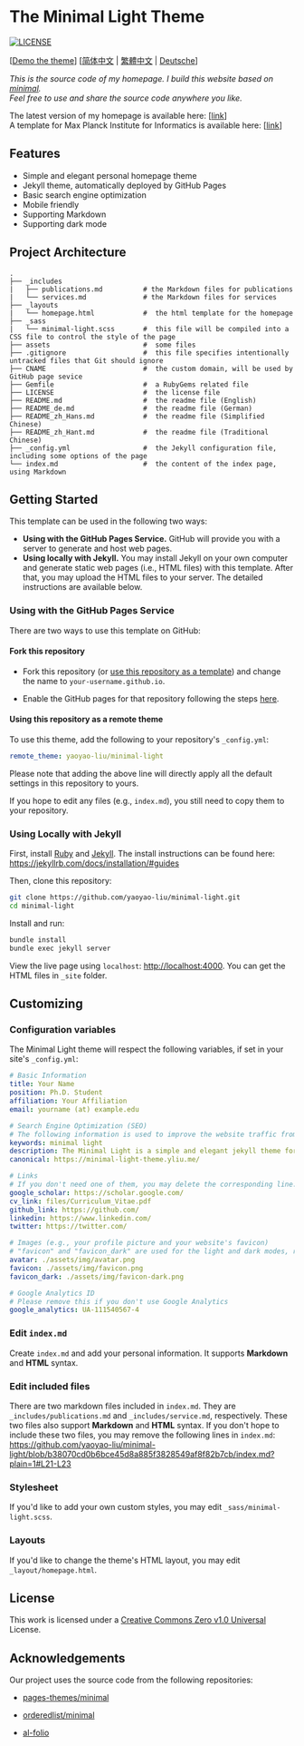 # The Minimal Light Theme

[![LICENSE](https://img.shields.io/github/license/yaoyao-liu/minimal-light?style=flat-square&logo=creative-commons&color=EF9421)](https://github.com/yaoyao-liu/minimal-light/blob/main/LICENSE)

\[[Demo the theme](https://minimal-light-theme.yliu.me/)\]  \[[简体中文](https://github.com/yaoyao-liu/minimal-light/blob/master/README_zh_Hans.md) | [繁體中文](https://github.com/yaoyao-liu/minimal-light/blob/master/README_zh_Hant.md) | [Deutsche](https://github.com/yaoyao-liu/minimal-light/blob/master/README_de.md)\]
 
*This is the source code of my homepage. I build this website based on [minimal](https://github.com/orderedlist/minimal).*
<br>
*Feel free to use and share the source code anywhere you like.*

The latest version of my homepage is available here: [[link](https://github.com/yaoyao-liu/yaoyao-liu.github.io)]
<br>
A template for Max Planck Institute for Informatics is available here: [[link](https://github.com/yaoyao-liu/minimal-light-theme-mpi-inf)]

## Features

- Simple and elegant personal homepage theme
- Jekyll theme, automatically deployed by GitHub Pages
- Basic search engine optimization
- Mobile friendly
- Supporting Markdown 
- Supporting dark mode

## Project Architecture

```
.
├── _includes                    
|   ├── publications.md          # the Markdown files for publications
|   └── services.md              # the Markdown files for services
├── _layouts                  
|   └── homepage.html            #  the html template for the homepage 
├── _sass                     
|   └── minimal-light.scss       #  this file will be compiled into a CSS file to control the style of the page
├── assets                       #  some files
├── .gitignore                   #  this file specifies intentionally untracked files that Git should ignore
├── CNAME                        #  the custom domain, will be used by GitHub page sevice
├── Gemfile                      #  a RubyGems related file
├── LICENSE                      #  the license file
├── README.md                    #  the readme file (English)
├── README_de.md                 #  the readme file (German)
├── README_zh_Hans.md            #  the readme file (Simplified Chinese)
├── README_zh_Hant.md            #  the readme file (Traditional Chinese)
├── _config.yml                  #  the Jekyll configuration file, including some options of the page  
└── index.md                     #  the content of the index page, using Markdown
```

## Getting Started

This template can be used in the following two ways: 
- **Using with the GitHub Pages Service.** GitHub will provide you with a server to generate and host web pages.
- **Using locally with Jekyll.** You may install Jekyll on your own computer and generate static web pages (i.e., HTML files) with this template. After that, you may upload the HTML files to your server.
The detailed instructions are available below.


### Using with the GitHub Pages Service

There are two ways to use this template on GitHub:

#### Fork this repository
- Fork this repository (or [use this repository as a template](https://docs.github.com/en/github/creating-cloning-and-archiving-repositories/creating-a-repository-from-a-template)) and change the name to `your-username.github.io`.

- Enable the GitHub pages for that repository following the steps [here](https://docs.github.com/en/pages/getting-started-with-github-pages/creating-a-github-pages-site#creating-your-site).

#### Using this repository as a remote theme
To use this theme, add the following to your repository's `_config.yml`:

```yaml
remote_theme: yaoyao-liu/minimal-light
```

Please note that adding the above line will directly apply all the default settings in this repository to yours.

If you hope to edit any files (e.g., `index.md`), you still need to copy them to your repository.

### Using Locally with Jekyll

First, install [Ruby](https://www.ruby-lang.org/en/) and [Jekyll](https://jekyllrb.com/). The install instructions can be found here: <https://jekyllrb.com/docs/installation/#guides>

Then, clone this repository:

```bash
git clone https://github.com/yaoyao-liu/minimal-light.git
cd minimal-light
```
Install and run:

```bash
bundle install
bundle exec jekyll server
```
View the live page using `localhost`:
<http://localhost:4000>. You can get the HTML files in `_site` folder.

## Customizing

### Configuration variables

The Minimal Light theme will respect the following variables, if set in your site's `_config.yml`:

  ```yaml
# Basic Information 
title: Your Name
position: Ph.D. Student
affiliation: Your Affiliation
email: yourname (at) example.edu

# Search Engine Optimization (SEO)
# The following information is used to improve the website traffic from search engines, e.g., Google.
keywords: minimal light
description: The Minimal Light is a simple and elegant jekyll theme for academic personal homepage.
canonical: https://minimal-light-theme.yliu.me/

# Links 
# If you don't need one of them, you may delete the corresponding line.
google_scholar: https://scholar.google.com/
cv_link: files/Curriculum_Vitae.pdf
github_link: https://github.com/
linkedin: https://www.linkedin.com/
twitter: https://twitter.com/

# Images (e.g., your profile picture and your website's favicon) 
# "favicon" and "favicon_dark" are used for the light and dark modes, respectively. 
avatar: ./assets/img/avatar.png
favicon: ./assets/img/favicon.png
favicon_dark: ./assets/img/favicon-dark.png

# Google Analytics ID
# Please remove this if you don't use Google Analytics
google_analytics: UA-111540567-4
  ```
### Edit `index.md`

Create `index.md` and add your personal information. It supports **Markdown** and **HTML** syntax.

### Edit included files

There are two markdown files included in `index.md`. They are `_includes/publications.md` and `_includes/service.md`, respectively. These two files also support **Markdown** and **HTML** syntax. If you don't hope to include these two files, you may remove the following lines in `index.md`:
https://github.com/yaoyao-liu/minimal-light/blob/b38070cd0b6bce45d8a885f3828549af8f82b7cb/index.md?plain=1#L21-L23


### Stylesheet

If you'd like to add your own custom styles, you may edit `_sass/minimal-light.scss`.

### Layouts

If you'd like to change the theme's HTML layout, you may edit `_layout/homepage.html`.

## License

This work is licensed under a [Creative Commons Zero v1.0 Universal](https://github.com/yaoyao-liu/minimal-light/blob/master/LICENSE) License.

## Acknowledgements

Our project uses the source code from the following repositories:

* [pages-themes/minimal](https://github.com/pages-themes/minimal)

* [orderedlist/minimal](https://github.com/orderedlist/minimal)

* [al-folio](https://github.com/alshedivat/al-folio)
